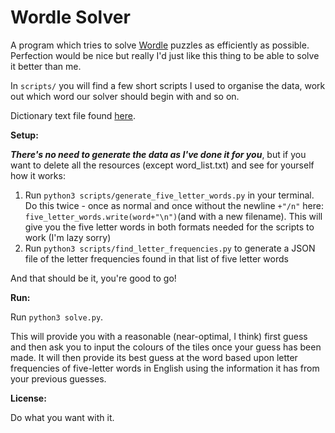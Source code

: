 Wordle Solver
=============

A program which tries to solve [Wordle](https://www.powerlanguage.co.uk/wordle/) puzzles as efficiently as possible. Perfection would be nice but really I'd just like this thing to be able to solve it better than me.

In `scripts/` you will find a few short scripts I used to organise the data, work out which word our solver should begin with and so on.

Dictionary text file found [here](https://raw.githubusercontent.com/powerlanguage/word-lists/master/word-list-raw.txt).

**Setup:**

***There's no need to generate the data as I've done it for you***, but if you want to delete all the resources (except word_list.txt) and see for yourself how it works:

1. Run `python3 scripts/generate_five_letter_words.py` in your terminal. Do this twice - once as normal and once without the newline `+"/n"` here: `five_letter_words.write(word+"\n")`(and with a new filename). This will give you the five letter words in both formats needed for the scripts to work (I'm lazy sorry)
2. Run `python3 scripts/find_letter_frequencies.py` to generate a JSON file of the letter frequencies found in that list of five letter words

And that should be it, you're good to go!

**Run:**

Run `python3 solve.py`.

This will provide you with a reasonable (near-optimal, I think) first guess and then ask you to input the colours of the tiles once your guess has been made. It will then provide its best guess at the word based upon letter frequencies of five-letter words in English using the information it has from your previous guesses.

**License:**

Do what you want with it.




